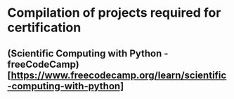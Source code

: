 # Compilation of projects required for certification 
## (Scientific Computing with Python - freeCodeCamp) [https://www.freecodecamp.org/learn/scientific-computing-with-python]
